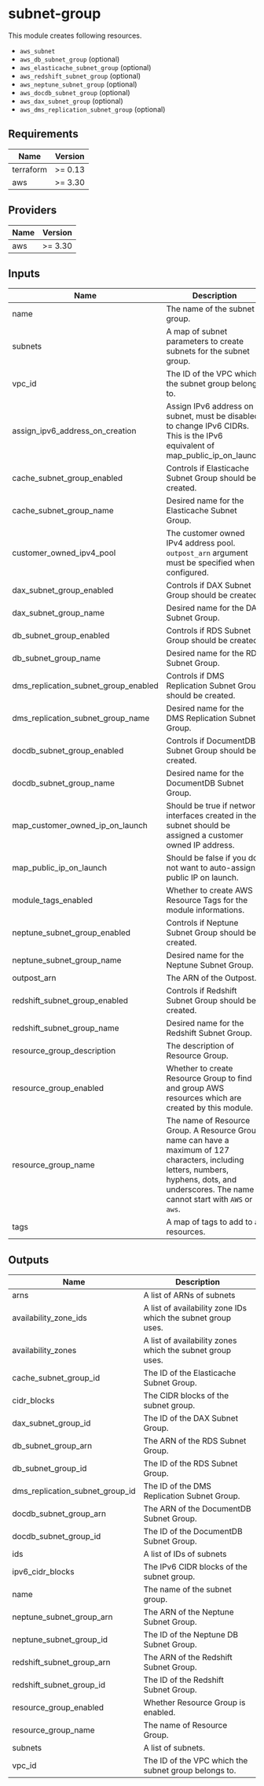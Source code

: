 # subnet-group

This module creates following resources.

- `aws_subnet`
- `aws_db_subnet_group` (optional)
- `aws_elasticache_subnet_group` (optional)
- `aws_redshift_subnet_group` (optional)
- `aws_neptune_subnet_group` (optional)
- `aws_docdb_subnet_group` (optional)
- `aws_dax_subnet_group` (optional)
- `aws_dms_replication_subnet_group` (optional)

<!-- BEGINNING OF PRE-COMMIT-TERRAFORM DOCS HOOK -->
## Requirements

| Name | Version |
|------|---------|
| terraform | >= 0.13 |
| aws | >= 3.30 |

## Providers

| Name | Version |
|------|---------|
| aws | >= 3.30 |

## Inputs

| Name | Description | Type | Default | Required |
|------|-------------|------|---------|:--------:|
| name | The name of the subnet group. | `string` | n/a | yes |
| subnets | A map of subnet parameters to create subnets for the subnet group. | `map(map(any))` | n/a | yes |
| vpc\_id | The ID of the VPC which the subnet group belongs to. | `string` | n/a | yes |
| assign\_ipv6\_address\_on\_creation | Assign IPv6 address on subnet, must be disabled to change IPv6 CIDRs. This is the IPv6 equivalent of map\_public\_ip\_on\_launch. | `bool` | `false` | no |
| cache\_subnet\_group\_enabled | Controls if Elasticache Subnet Group should be created. | `bool` | `false` | no |
| cache\_subnet\_group\_name | Desired name for the Elasticache Subnet Group. | `string` | `""` | no |
| customer\_owned\_ipv4\_pool | The customer owned IPv4 address pool. `outpost_arn` argument must be specified when configured. | `string` | `""` | no |
| dax\_subnet\_group\_enabled | Controls if DAX Subnet Group should be created. | `bool` | `false` | no |
| dax\_subnet\_group\_name | Desired name for the DAX Subnet Group. | `string` | `""` | no |
| db\_subnet\_group\_enabled | Controls if RDS Subnet Group should be created. | `bool` | `false` | no |
| db\_subnet\_group\_name | Desired name for the RDS Subnet Group. | `string` | `""` | no |
| dms\_replication\_subnet\_group\_enabled | Controls if DMS Replication Subnet Group should be created. | `bool` | `false` | no |
| dms\_replication\_subnet\_group\_name | Desired name for the DMS Replication Subnet Group. | `string` | `""` | no |
| docdb\_subnet\_group\_enabled | Controls if DocumentDB Subnet Group should be created. | `bool` | `false` | no |
| docdb\_subnet\_group\_name | Desired name for the DocumentDB Subnet Group. | `string` | `""` | no |
| map\_customer\_owned\_ip\_on\_launch | Should be true if network interfaces created in the subnet should be assigned a customer owned IP address. | `bool` | `false` | no |
| map\_public\_ip\_on\_launch | Should be false if you do not want to auto-assign public IP on launch. | `bool` | `false` | no |
| module\_tags\_enabled | Whether to create AWS Resource Tags for the module informations. | `bool` | `true` | no |
| neptune\_subnet\_group\_enabled | Controls if Neptune Subnet Group should be created. | `bool` | `false` | no |
| neptune\_subnet\_group\_name | Desired name for the Neptune Subnet Group. | `string` | `""` | no |
| outpost\_arn | The ARN of the Outpost. | `string` | `""` | no |
| redshift\_subnet\_group\_enabled | Controls if Redshift Subnet Group should be created. | `bool` | `false` | no |
| redshift\_subnet\_group\_name | Desired name for the Redshift Subnet Group. | `string` | `""` | no |
| resource\_group\_description | The description of Resource Group. | `string` | `"Managed by Terraform."` | no |
| resource\_group\_enabled | Whether to create Resource Group to find and group AWS resources which are created by this module. | `bool` | `true` | no |
| resource\_group\_name | The name of Resource Group. A Resource Group name can have a maximum of 127 characters, including letters, numbers, hyphens, dots, and underscores. The name cannot start with `AWS` or `aws`. | `string` | `""` | no |
| tags | A map of tags to add to all resources. | `map(string)` | `{}` | no |

## Outputs

| Name | Description |
|------|-------------|
| arns | A list of ARNs of subnets |
| availability\_zone\_ids | A list of availability zone IDs which the subnet group uses. |
| availability\_zones | A list of availability zones which the subnet group uses. |
| cache\_subnet\_group\_id | The ID of the Elasticache Subnet Group. |
| cidr\_blocks | The CIDR blocks of the subnet group. |
| dax\_subnet\_group\_id | The ID of the DAX Subnet Group. |
| db\_subnet\_group\_arn | The ARN of the RDS Subnet Group. |
| db\_subnet\_group\_id | The ID of the RDS Subnet Group. |
| dms\_replication\_subnet\_group\_id | The ID of the DMS Replication Subnet Group. |
| docdb\_subnet\_group\_arn | The ARN of the DocumentDB Subnet Group. |
| docdb\_subnet\_group\_id | The ID of the DocumentDB Subnet Group. |
| ids | A list of IDs of subnets |
| ipv6\_cidr\_blocks | The IPv6 CIDR blocks of the subnet group. |
| name | The name of the subnet group. |
| neptune\_subnet\_group\_arn | The ARN of the Neptune Subnet Group. |
| neptune\_subnet\_group\_id | The ID of the Neptune DB Subnet Group. |
| redshift\_subnet\_group\_arn | The ARN of the Redshift Subnet Group. |
| redshift\_subnet\_group\_id | The ID of the Redshift Subnet Group. |
| resource\_group\_enabled | Whether Resource Group is enabled. |
| resource\_group\_name | The name of Resource Group. |
| subnets | A list of subnets. |
| vpc\_id | The ID of the VPC which the subnet group belongs to. |

<!-- END OF PRE-COMMIT-TERRAFORM DOCS HOOK -->
